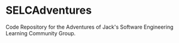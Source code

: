 # SELCAdventures
Code Repository for the Adventures of Jack's Software Engineering Learning Community Group.
